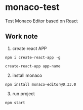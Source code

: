 # monaco-test
Test Monaco Editor based on React

## Work note
1. create react APP
```
npm i create-react-app -g

create-react-app app-name
```

2. install monaco
```
npm install monaco-editor@0.33.0
```

3. run project
```
npm start
```
